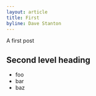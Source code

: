 ```yaml
---
layout: article
title: First
byline: Dave Stanton
---
```

A first post

## Second level heading

* foo
* bar
* baz